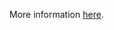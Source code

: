 More information [here](https://docs.prismacloud.io/en/enterprise-edition/policy-reference/alibaba-policies/alibaba-general-policies/ensure-alibaba-cloud-rds-instance-has-log-duration-enabled).
